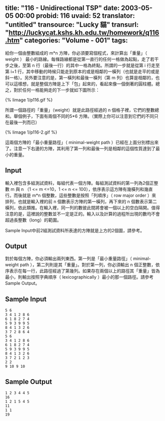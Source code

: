 title: "116 - Unidirectional TSP"
date: 2003-05-05 00:00
probid: 116
uvaid: 52
translator: "untitled"
transource: "Lucky 貓"
transurl: "http://luckycat.kshs.kh.edu.tw/homework/q116.htm"
categories: "Volume - 001"
tags:
---

給你一個由整數組成的 m*n 方陣，你必須要寫個程式，來計算出「重量」（ weight ） 最小的路線。每條路線都是從第一直行的任何一格做為起點，走了若干步之後，至第 n 行（最後一行）的其中一格為終點。所謂的一步就是從第 i 行走至第 i+1 行，其中移動的時候只能走到原本的或是相鄰的一橫列（也就是走平的或是斜一格）。另外要注意的是，第一橫列和最後一橫列（第 m 列）也算是相鄰的，也可以這樣想，就是整個方陣是上下「包」起來的，看起來像一個倒著的圓柱體。總之，對於任何一格能夠走的下一步就如下圖所示：

{% limage 1/p116.gif %}

所謂一個路徑的「重量」（weight）就是此路徑經過的 n 個格子裡，它們的整數總和。舉個例子，下面有兩個不同的5*6 方陣。（實際上你可以注意到它們的不同只在最後一列而已）

{% limage 1/p116-2.gif %}

這兩個方陣的「最小重量路徑」（ minimal-weight path ）已經在上面分別標出來了。注意一下右邊的方陣，其利用了第一列和最後一列是相鄰的這個性質達到了最小的重量。

<!-- more -->

## Input ##

輸入裡包含多組測試資料，每組代表一個方陣。每組測試資料的第一列為2個正整數 m 與 n （1 <= m <=10，1 <= n <= 100），依序表示這方陣有幾橫列和幾直行。而後就是 m*n 個整數，這些整數是按照「列順序」（ row major order ）來排列，也就是輸入裡的前 n 個數表示方陣的第一橫列，再下來的 n 個數表示第二橫列，依此類推。在輸入裡，同一列的數彼此間將會被一個以上的空白隔開。值得注意的是，這裡說的整數並不一定是正的。輸入以及計算的過程所出現的數均不會超過長整數（long）的範圍。

Sample Input中前2組測試資料所表達的方陣就是上方的2個圖，請參考。

## Output ##

對於每個方陣，你必須輸出兩列東西。第一列是「最小重量路徑」（ minimal-weight path ），第二列則是其「重量」。對於第一列，你必須輸出 n 個正整數，依序表示在每一行，此路徑經過了第幾列。如果存在兩個以上的路徑其「重量」皆為最小，則輸出按照字典順序（ lexicographically ）最小的那一個路徑。請參考Sample Output。

## Sample Input ##

	5 6
	3 4 1 2 8 6
	6 1 8 2 7 4
	5 9 3 9 9 5
	8 4 1 3 2 6
	3 7 2 8 6 4
	5 6
	3 4 1 2 8 6
	6 1 8 2 7 4
	5 9 3 9 9 5
	8 4 1 3 2 6
	3 7 2 1 2 3
	2 2
	9 10 9 10

## Sample Output ##

	1 2 3 4 4 5
	16
	1 2 1 5 4 5
	11
	1 1
	19